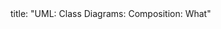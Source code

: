 <frontmatter>
title: "UML: Class Diagrams: Composition: What"
</frontmatter>

<include src="unit-inPage-asFlat.md" boilerplate />
